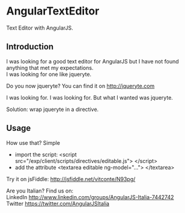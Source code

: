 AngularTextEditor
=================

Text Editor with AngularJS.

<h2>Introduction</h2>

I was looking for a good text editor for AngularJS but I have not found anything that met my expectations. <br/>
I was looking for one like jqueryte. 

Do you now jqueryte? You can find it on http://jqueryte.com 

I was looking for. I was looking for. But what I wanted was jqueryte.  

Solution: wrap jqueryte in a directive.  

<h2>Usage</h2>

How use that? Simple 
<ul>
<li>import the script: &lt;script src="/exp/client/scripts/directives/editable.js"&gt; &lt;/script&gt;</li>
<li>add the attribute &lt;textarea editable ng-model="..."&gt; &lt;/textarea&gt; </li>
</ul>

Try it on jsFiddle: http://jsfiddle.net/vitconte/N93pg/ 

Are you Italian? Find us on:<br/>
LinkedIn  http://www.linkedin.com/groups/AngularJS-Italia-7442742 <br/>
Twitter https://twitter.com/AngularJSItalia 
